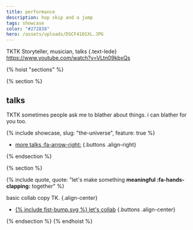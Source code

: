 ```yaml
---
title: performance
description: hop skip and a jump
tags: showcase
color: "#272838"
hero: /assets/uploads/DSCF4101XL.JPG
---
```



TKTK Storyteller, musician, talks
{.text-lede} 
https://www.youtube.com/watch?v=VLtn09kbxQs


{% hoist "sections" %}

{% section %}
## talks

TKTK sometimes people ask me to blather about things. i can blather for you too.



{% include showcase, slug: "the-universe", feature: true %}

* [more talks :fa-arrow-right:](/)
{.buttons .align-right}


{% endsection %}

{% section %}

{% include quote, quote: "let's make something **meaningful :fa-hands-clapping:** together" %}

basic collab copy TK.
{.align-center}

* [{% include fist-bump.svg %} let's collab](/collab)
{.buttons .align-center}


{% endsection %}
{% endhoist %}